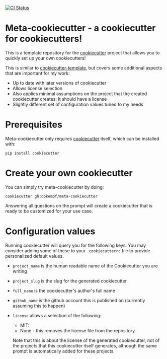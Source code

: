 [![CI Status](https://travis-ci.com/dokempf/meta-cookiecutter.svg?branch=master)](https://travis-ci.com/dokempf/meta-cookiecutter.svg?branch=master)

# Meta-cookiecutter - a cookiecutter for cookiecutters!

This is a template repository for the [cookiecutter](https://github.com/cookiecutter/cookiecutter) project
that allows you to quickly set up your own cookiecutters!

This is similar to [cookiecutter-template](https://github.com/eviweb/cookiecutter-template), but
covers some additional aspects that are important for my work:

* Up to date with later versions of cookiecutter
* Allows license selection
* Also applies minimal assumptions on the project that the created cookiecutter creates: It should have a license
* Slightly different set of configuration values tuned to my needs
# Prerequisites

Meta-cookiecutter only requires [cookiecutter](https://github.com/cookiecutter/cookiecutter) itself, which can be installed with:

```
pip install cookiecutter
```

# Create your own cookiecutter

You can simply try meta-cookiecutter by doing:

```
cookiecutter gh:dokempf/meta-cookiecutter
```

Answering all questions on the prompt will create a cookiecutter
that is ready to be customized for your use case.

# Configuration values

Running cookiecutter will query you for the following keys. You may
consider adding some of these to your `.cookiecutterrc` file to provide
personalized default values.

* `project_name` is the human readable name of the Cookiecutter you are writing
* `project_slug` is the slug for the generated cookiecutter
* `full_name` is the cookiecutter's author's full name
* `github_name` is the github account this is published on (currently assuming this to happen)
* `license` allows a selection of the following:
  * MIT:
  * None - this removes the license file from the repository

  Note that this is about the license of the generated cookiecutter, not of the projects
  that this cookiecutter itself generates, although the same prompt is automatically added
  for these projects.
